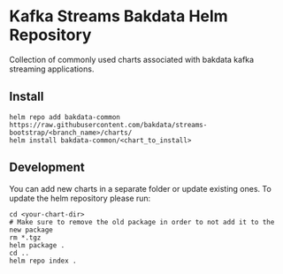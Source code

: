# Kafka Streams Bakdata Helm Repository

Collection of commonly used charts associated with bakdata kafka streaming applications.

## Install

```
helm repo add bakdata-common https://raw.githubusercontent.com/bakdata/streams-bootstrap/<branch_name>/charts/
helm install bakdata-common/<chart_to_install>
```

## Development

You can add new charts in a separate folder or update existing ones. To update the helm repository please run:

```
cd <your-chart-dir>
# Make sure to remove the old package in order to not add it to the new package
rm *.tgz
helm package .
cd ..
helm repo index .
```
